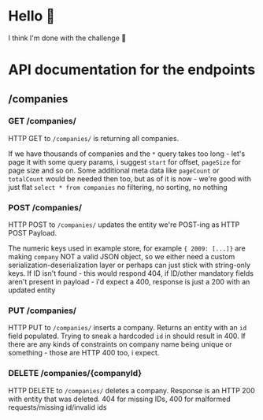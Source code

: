 # Hello 👋 

I think I'm done with the challenge 🙂

# API documentation for the endpoints

## /companies

### GET /companies/

HTTP GET to `/companies/` is returning all companies.

If we have thousands of companies and the `*` query takes too long - let's page it with some query params, i suggest `start` for offset, `pageSize` for page size and so on. Some additional meta data like `pageCount` or `totalCount` would be needed then too, but as of it is now - we're good with just flat `select * from companies` no filtering, no sorting, no nothing

### POST /companies/

HTTP POST to `/companies/` updates the entity we're POST-ing as HTTP POST Payload. 

The numeric keys used in example store, for example `{ 2009: [...]}` are making `company` NOT a valid JSON object, so we either need a custom serialization-deserialization layer or perhaps can just stick with string-only keys. If ID isn't found - this would respond 404, if ID/other mandatory fields aren't present in payload - i'd expect a 400, response is just a 200 with an updated entity


### PUT /companies/

HTTP PUT to `/companies/` inserts a company. Returns an entity with an `id` field populated. Trying to sneak a hardcoded `id` in should result in 400. If there are any kinds of constraints on company name being unique or something - those are HTTP 400 too, i expect.

### DELETE /companies/{companyId}

HTTP DELETE to `/companies/` deletes a company. Response is an HTTP 200 with entity that was deleted. 404 for missing IDs, 400 for malformed requests/missing id/invalid ids
